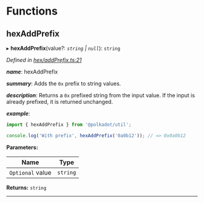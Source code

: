 

# Functions

<a id="hexaddprefix"></a>

##  hexAddPrefix

▸ **hexAddPrefix**(value?: *`string` | `null`*): `string`

*Defined in [hex/addPrefix.ts:21](https://github.com/polkadot-js/common/blob/1e6eb2c/packages/util/src/hex/addPrefix.ts#L21)*

*__name__*: hexAddPrefix

*__summary__*: Adds the `0x` prefix to string values.

*__description__*: Returns a `0x` prefixed string from the input value. If the input is already prefixed, it is returned unchanged.

*__example__*:   

```javascript
import { hexAddPrefix } from '@polkadot/util';

console.log('With prefix', hexAddPrefix('0a0b12')); // => 0x0a0b12
```

**Parameters:**

| Name | Type |
| ------ | ------ |
| `Optional` value | `string` | `null` |

**Returns:** `string`

___

